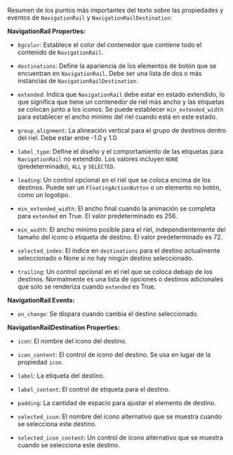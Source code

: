 Resumen de los puntos más importantes del texto sobre las propiedades y eventos de `NavigationRail` y `NavigationRailDestination`:

**NavigationRail Properties:**

- `bgcolor`: Establece el color del contenedor que contiene todo el contenido de `NavigationRail`.

- `destinations`: Define la apariencia de los elementos de botón que se encuentran en `NavigationRail`. Debe ser una lista de dos o más instancias de `NavigationRailDestination`.

- `extended`: Indica que `NavigationRail` debe estar en estado extendido, lo que significa que tiene un contenedor de riel más ancho y las etiquetas se colocan junto a los iconos. Se puede establecer `min_extended_width` para establecer el ancho mínimo del riel cuando está en este estado.

- `group_alignment`: La alineación vertical para el grupo de destinos dentro del riel. Debe estar entre -1.0 y 1.0.

- `label_type`: Define el diseño y el comportamiento de las etiquetas para `NavigationRail` no extendido. Los valores incluyen `NONE` (predeterminado), `ALL` y `SELECTED`.

- `leading`: Un control opcional en el riel que se coloca encima de los destinos. Puede ser un `FloatingActionButton` o un elemento no botón, como un logotipo.

- `min_extended_width`: El ancho final cuando la animación se completa para `extended` en True. El valor predeterminado es 256.

- `min_width`: El ancho mínimo posible para el riel, independientemente del tamaño del icono o etiqueta de destino. El valor predeterminado es 72.

- `selected_index`: El índice en `destinations` para el destino actualmente seleccionado o None si no hay ningún destino seleccionado.

- `trailing`: Un control opcional en el riel que se coloca debajo de los destinos. Normalmente es una lista de opciones o destinos adicionales que solo se renderiza cuando `extended` es True.

**NavigationRail Events:**

- `on_change`: Se dispara cuando cambia el destino seleccionado.

**NavigationRailDestination Properties:**

- `icon`: El nombre del icono del destino.

- `icon_content`: El control de icono del destino. Se usa en lugar de la propiedad `icon`.

- `label`: La etiqueta del destino.

- `label_content`: El control de etiqueta para el destino.

- `padding`: La cantidad de espacio para ajustar el elemento de destino.

- `selected_icon`: El nombre del icono alternativo que se muestra cuando se selecciona este destino.

- `selected_icon_content`: Un control de icono alternativo que se muestra cuando se selecciona este destino.